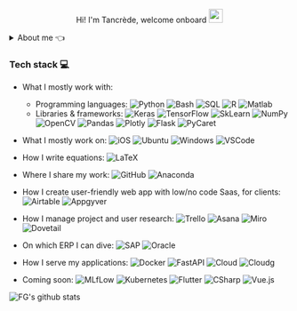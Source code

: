 
<p align="center">
Hi! I'm Tancrède, welcome onboard <img src="https://media.giphy.com/media/hvRJCLFzcasrR4ia7z/giphy.gif" width="25">
</p>

<details>
  <summary>About me 👈</summary>

- 👨‍🦱 I'm a MLOps freelance by day, an Open Source contributor by night 🦇
- 💼 Previously offshore production engineer🗼, operational excellence consultant🏭 and data-scientist in Reservoir Engineering 🪨, I contribute as a MLOps to the NGO [@PyroNear](https://pyronear.org/) & volunteer [@dataforgoodfr](https://dataforgood.fr/) 
- :heart: I'm passionate about project management👨🏻‍🚀, cloud deployment⛈️, deep learning🧿, economics📈💹 and energy sector🛢️⛽️. 
- 🧠 I am passionate by Entrepreneurship, and I apply and enforce my Product Management skills whenever I can (User Research, Product Discovery)
- 🌱 Currently learning about DevOps & Serverless/Edge Computing
- 😄 What I actually do on my spare time 🎭 🎺 🥊 🚑
- 👀 What I wish I could do more often 📚 👨🏻‍🎨 ⛷️


</details>

### Tech stack 💻

- What I mostly work with:
   - Programming languages: ![Python](https://img.shields.io/badge/-Python-3776AB?style=flat-square&logo=Python&logoColor=white)
![Bash](https://img.shields.io/badge/-Bash-4EAA25?style=flat-square&logo=gnu-bash&logoColor=white)
![SQL](https://img.shields.io/badge/-SQL-4479A1?style=flat-square&logo=MySQL&logoColor=white)
![R](https://img.shields.io/badge/-R-A8A4A3?style=flat-square&logo=R&logoColor=white)
![Matlab](https://img.shields.io/badge/-MATLAB-B5A7A0?style=flat-square&logo=Matlab&logoColor=white)
    - Libraries & frameworks: ![Keras](https://img.shields.io/badge/-Keras-EE4C2C?style=flat-square&logo=Keras&logoColor=white)
![TensorFlow](https://img.shields.io/badge/-TensorFlow-FF6F00?style=flat-square&logo=TensorFlow&logoColor=white)
![SkLearn](https://img.shields.io/badge/-ScikitLearn-FF6F00?style=flat-square&logo=scikit-learn&logoColor=white)
![NumPy](https://img.shields.io/badge/-NumPy-013243?style=flat-square&logo=NumPy&logoColor=white)
![OpenCV](https://img.shields.io/badge/-OpenCV-5C3EE8?style=flat-square&logo=OpenCV&logoColor=white)
![Pandas](https://img.shields.io/badge/-pandas-150458?style=flat-square&logo=pandas&logoColor=white)
![Plotly](https://img.shields.io/badge/-Plotly-3F4F75?style=flat-square&logo=Plotly&logoColor=white)
![Flask](https://img.shields.io/badge/-Flask-FF6F00?style=flat-square&logo=Flask&logoColor=white)
![PyCaret](https://img.shields.io/badge/-PyCaret-60A5FA?style=flat-square&logo=PyCaret&logoColor=white)


- What I mostly work on: ![iOS](https://img.shields.io/badge/-iOS-181717?style=flat-square&logo=ios&logoColor=white) 
 ![Ubuntu](https://img.shields.io/badge/-Ubuntu-E95420?style=flat-square&logo=ubuntu&logoColor=white) ![Windows](https://img.shields.io/badge/-Windows-0078D6?style=flat-square&logo=windows&logoColor=white) 
 ![VSCode](https://img.shields.io/badge/-VSCode-0078D6?style=flat-square&logo=Visual-Studio-Code&logoColor=white) 
- How I write equations: ![LaTeX](https://img.shields.io/badge/-LaTeX-008080?style=flat-square&logo=LaTeX&logoColor=white)

- Where I share my work: ![GitHub](https://img.shields.io/badge/-GitHub-181717?style=flat-square&logo=github)  ![Anaconda](https://img.shields.io/badge/-Anaconda-44A833?style=flat-square&logo=Anaconda&logoColor=white)

- How I create user-friendly web app with low/no code Saas, for clients: ![Airtable](https://img.shields.io/badge/-Airtable-181717?style=flat-square&logo=Airtable)
![Appgyver](https://img.shields.io/badge/-Appgyver-181717?style=flat-square&logo=Appgyver)

- How I manage project and user research: ![Trello](https://img.shields.io/badge/-Trello-013243?style=flat-square&logo=Trello)
![Asana](https://img.shields.io/badge/-Asana-013243?style=flat-square&logo=Asana)
![Miro](https://img.shields.io/badge/-Miro-013243?style=flat-square&logo=Miro)
![Dovetail](https://img.shields.io/badge/-Dovetail-013243?style=flat-square&logo=Dovetail)

- On which ERP I can dive: 
![SAP](https://img.shields.io/badge/SAP-60A5FA?style=flat-square&logo=SAP&logoColor=white) 
![Oracle](https://img.shields.io/badge/Oracle-EE4C2C?style=flat-square&logo=Oracle&logoColor=white) 

- How I serve my applications: ![Docker](https://img.shields.io/badge/Container-Docker-2496ED?style=flat-square&logo=Docker&logoColor=white) ![FastAPI](https://img.shields.io/badge/Web-FastAPI-009688?style=flat-square&logo=fastapi&logoColor=white) 
![Cloud](https://img.shields.io/badge/Cloud-Azure-60A5FA?style=flat-square&logo=microsoft-azure&logoColor=white) 
![Cloudg](https://img.shields.io/badge/Cloud-GCP-60A5FA?style=flat-square&logo=google-cloud&logoColor=white) 

- Coming soon: ![MLfLow](https://img.shields.io/badge/-MLfLow-60A5FA?style=flat-square&logo=MLfLow&logoColor=white)
![Kubernetes](https://img.shields.io/badge/-Kubernetes-FA7343?style=flat-square&logo=kubernetes&logoColor=white)
![Flutter](https://img.shields.io/badge/-Flutter-02569B?style=flat-square&logo=Flutter&logoColor=white) 
![CSharp](https://img.shields.io/badge/-CSharp-F7DF1E?style=flat-square&logo=CSharp&logoColor=black)
![Vue.js](https://img.shields.io/badge/-Vue.js-4FC08D?style=flat-square&logo=Vue.js&logoColor=white)


![FG's github stats](https://github-readme-stats.vercel.app/api?username=Cohettanc&show_icons=true)
